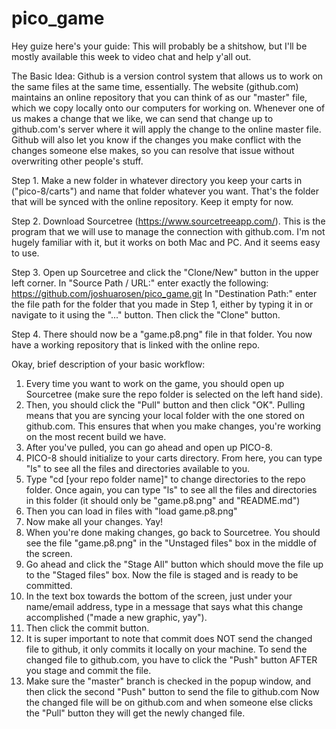 # pico_game

Hey guize here's your guide:
This will probably be a shitshow, but I'll be mostly available this week to video chat and help y'all out.

The Basic Idea:
  Github is a version control system that allows us to work on the same files at the same time, essentially.
  The website (github.com) maintains an online repository that you can think of as our "master" file, which we copy
  locally onto our computers for working on. Whenever one of us makes a change that we like, we can send that change
  up to github.com's server where it will apply the change to the online master file. Github will also let you know
  if the changes you make conflict with the changes someone else makes, so you can resolve that issue without overwriting
  other people's stuff.
 
Step 1.
  Make a new folder in whatever directory you keep your carts in ("pico-8/carts") and name that folder whatever you want.
  That's the folder that will be synced with the online repository. Keep it empty for now.
 
Step 2.
  Download Sourcetree (https://www.sourcetreeapp.com/).
  This is the program that we will use to manage the connection with github.com.
  I'm not hugely familiar with it, but it works on both Mac and PC. And it seems easy to use.
  
Step 3.
  Open up Sourcetree and click the "Clone/New" button in the upper left corner.
  In "Source Path / URL:" enter exactly the following: https://github.com/joshuarosen/pico_game.git
  In "Destination Path:" enter the file path for the folder that you made in Step 1, either by typing it in or navigate to
    it using the "..." button.
  Then click the "Clone" button.
  
Step 4.
  There should now be a "game.p8.png" file in that folder.
  You now have a working repository that is linked with the online repo.

Okay, brief description of your basic workflow:
  1. Every time you want to work on the game, you should open up Sourcetree (make sure the repo folder is selected on the left hand side).
  2. Then, you should click the "Pull" button and then click "OK". Pulling means that you are syncing your local folder with the one stored on github.com. This ensures that when you make changes, you're working on the most recent build we have.
  3. After you've pulled, you can go ahead and open up PICO-8.
  4. PICO-8 should initialize to your carts directory. From here, you can type "ls" to see all the files and directories available to you.
  5. Type "cd [your repo folder name]" to change directories to the repo folder. Once again, you can type "ls" to see all the files and directories in this folder (it should only be "game.p8.png" and "README.md")
  6. Then you can load in files with "load game.p8.png"
  7. Now make all your changes. Yay!
  8. When you're done making changes, go back to Sourcetree.
  You should see the file "game.p8.png" in the "Unstaged files" box in the middle of the screen.
  9. Go ahead and click the "Stage All" button which should move the file up to the "Staged files" box.
  Now the file is staged and is ready to be committed.
  10. In the text box towards the bottom of the screen, just under your name/email address, 
    type in a message that says what this change accomplished ("made a new graphic, yay").
  11. Then click the commit button.
  12. It is super important to note that commit does NOT send the changed file to github, it only commits it locally on your machine.
  To send the changed file to github.com, you have to click the "Push" button AFTER you stage and commit the file.
  13. Make sure the "master" branch is checked in the popup window, and then click the second "Push" button to send the file to github.com
  Now the changed file will be on github.com and when someone else clicks the "Pull" button they will get the newly changed file.
  
  
  
  
  
